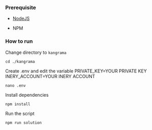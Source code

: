 ### Prerequisite

- [NodeJS](https://nodejs.org/en/)

- NPM



### How to run

Change directory to ```kangrama```

```shell
cd ./kangrama
```

Create .env and edit the variable
PRIVATE_KEY=YOUR PRIVATE KEY
INERY_ACCOUNT=YOUR INERY ACCOUNT

```shell
nano .env
```

Install dependencies

```shell
npm install
```

Run the script

```
npm run solution
```
